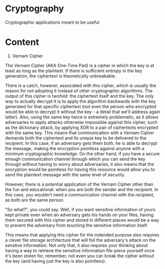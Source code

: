 # Cryptography
Cryptographic applications meant to be useful
# Content
1. Vernam Cipher

The Vernam Cipher (AKA One-Time Pad) is a cipher in which the key is at least as long as the plaintext. If there is sufficient entropy in the key generation, the ciphertext is theoretically unbreakable.

There is a catch, however, associated with this cipher, which is usually the reason for not adopting it instead of other cryptographic algorithms.
The output of this cipher is twofold: the ciphertext itself and the key. The only way to actually decrypt it is to apply the algorithm backwards with the key generated for that specific ciphertext (not even the person who encrypted would be able to decrypt it without the key - a detail that we'll address again latter).
Also, using the same key twice is extremely problematic, as it allows adversaries to apply attacks otherwise impossible against this cipher, such as the dictionary attack, by applying XOR to a pair of ciphertexts encrypted with the same key.
This means that communication with a Vernam Cipher demands both the ciphertext and its unique key to be delivered to the recipient. In this case, if an adversary gets them both, he is able to decrypt the message, making the encryption pointless against anyone with a minimum cryptographic knowledge.
On the other hand, if you have a secure enough communication channel through which you can send the key through without having to worry about adversaries, it also means that the encryption would be pointless for having this resource would allow you to send the plaintext message with the same level of security.

However, there is a potential application of the Vernam Cipher other than the fun and educational: when you are both the sender and the recipient.
In this case, you wouldn't need a communication channel with the recipient, as both are the same person.

"So what?", you could say. Well, if you want sensitive information of yours kept private even when an adversary gets his hands on your files, having them secured with this cipher and stored in different places would be a way to prevent the adversary from touching the sensitive information itself.

This means that applying this cipher for the indended purpose also requires a clever file storage architecture that will foil the adversary's attack on the senstive information. Not only that, it also requires your thinking about having a way to retrieve the sensitive information file-piece yourself once it's been stolen for, remember, not even you can break the cipher without the key (and having just the key is also pointless).
